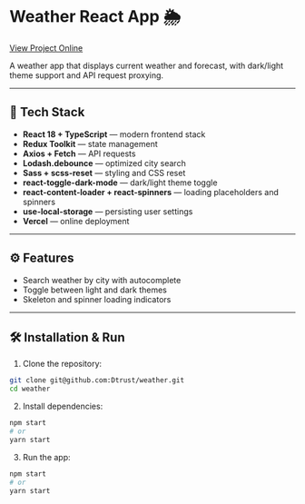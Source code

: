 # Weather React App 🌦️

[View Project Online](https://weather-pied-sigma.vercel.app/)

A weather app that displays current weather and forecast, with dark/light theme support and API request proxying.

---

## 🚀 Tech Stack

- **React 18 + TypeScript** — modern frontend stack
- **Redux Toolkit** — state management
- **Axios + Fetch** — API requests
- **Lodash.debounce** — optimized city search
- **Sass + scss-reset** — styling and CSS reset
- **react-toggle-dark-mode** — dark/light theme toggle
- **react-content-loader + react-spinners** — loading placeholders and spinners
- **use-local-storage** — persisting user settings
- **Vercel** — online deployment

---

## ⚙️ Features

- Search weather by city with autocomplete
- Toggle between light and dark themes
- Skeleton and spinner loading indicators

---

## 🛠 Installation & Run

1. Clone the repository:

```bash
git clone git@github.com:Dtrust/weather.git
cd weather
```
2. Install dependencies:
```bash
npm start
# or
yarn start
```
3. Run the app:
```bash
npm start
# or
yarn start
